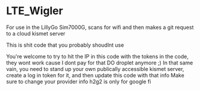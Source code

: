 # LTE_Wigler
For use in the LillyGo Sim7000G, scans for wifi and then makes a git request to a cloud kismet server

This is shit code that you probably shoudlnt use

You're welcome to try to hit the IP in this code with the tokens in the code, they wont work cause I dont pay for that DO droplet anymore ;)
In that same vain, you need to stand up your own publically accessible kismet server, create a log in token for it, and then update this code with that info
Make sure to change your provider info h2g2 is only for google fi
